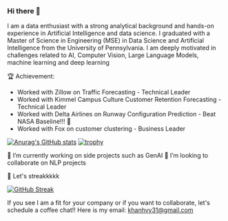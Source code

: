 ### Hi there 👋


I am a data enthusiast with a strong analytical background and hands-on experience in Artificial Intelligence and data science. I graduated with a Master of Science in Engineering (MSE) in Data Science and Artificial Intelligence from the University of Pennsylvania. I am deeply motivated in challenges related to AI, Computer Vision, Large Language Models, machine learning and deep learning

🏆 Achievement: 
- Worked with Zillow on Traffic Forecasting - Technical Leader 
- Worked with Kimmel Campus Culture Customer Retention Forecasting - Technical Leader
- Worked with Delta Airlines on Runway Configuration Prediction - Beat NASA Baseline!!! 🚀
- Worked with Fox on customer clustering - Business Leader

[![Anurag's GitHub stats](https://github-readme-stats.vercel.app/api?username=khanhvy31)](https://github.com/anuraghazra/github-readme-stats)
[![trophy](https://github-profile-trophy.vercel.app/?username=khanhvy31)](https://github.com/ryo-ma/github-profile-trophy)

🔭 I’m currently working on side projects such as GenAI
👯 I’m looking to collaborate on NLP projects

💪 Let's streakkkkk

[![GitHub Streak](https://streak-stats.demolab.com/?user=khanhvy31)](https://git.io/streak-stats)

If you see I am a fit for your company or if you want to collaborate, let's schedule a coffee chat!! 
Here is my email: khanhvy31@gmail.com

